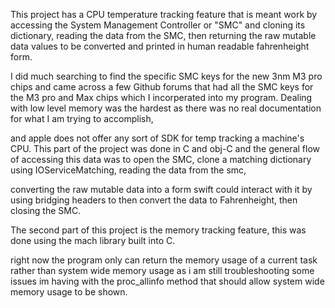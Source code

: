 

  This project has a CPU temperature tracking feature that is meant work by accessing the System Management Controller or "SMC" and cloning its dictionary, reading the data from the SMC, then returning the raw mutable data values to be converted and printed in human readable fahrenheight form.

I did much searching to find the specific SMC keys for the new 3nm M3 pro chips and came across a few Github forums that had all the SMC keys for the M3 pro and Max chips which I incorperated into my program. Dealing with low level memory was the hardest as there was no real documentation for what I am trying to accomplish,

and apple does not offer any sort of SDK for temp tracking a machine's CPU. This part of the project was done in C and obj-C and the general flow of accessing this data was to open the SMC, clone a matching dictionary using IOServiceMatching, reading the data from the smc,

converting the raw mutable data into a form swift could interact with it by using bridging headers to then convert the data to Fahrenheight, then closing the SMC. 



The second part of this project is the memory tracking feature, this was done using the mach library built into C.

right now the program only can return the memory usage of a current task rather than system wide memory usage as i am still troubleshooting some issues im having with the proc_allinfo method that should allow system wide memory usage to be shown.
